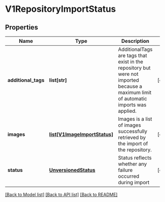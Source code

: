 # V1RepositoryImportStatus

## Properties
Name | Type | Description | Notes
------------ | ------------- | ------------- | -------------
**additional_tags** | **list[str]** | AdditionalTags are tags that exist in the repository but were not imported because a maximum limit of automatic imports was applied. | [optional] 
**images** | [**list[V1ImageImportStatus]**](V1ImageImportStatus.md) | Images is a list of images successfully retrieved by the import of the repository. | [optional] 
**status** | [**UnversionedStatus**](UnversionedStatus.md) | Status reflects whether any failure occurred during import | [optional] 

[[Back to Model list]](../README.md#documentation-for-models) [[Back to API list]](../README.md#documentation-for-api-endpoints) [[Back to README]](../README.md)


